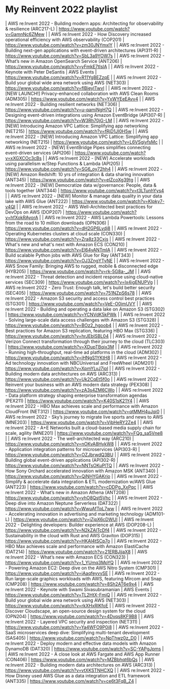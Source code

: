 # My Reinvent 2022 playlist

| AWS re:Invent 2022 - Building modern apps: Architecting for observability & resilience (ARC217-L)    | https://www.youtube.com/watch?v=GamnNc6ZMew |
| AWS re:Invent 2022 - How Discovery increased operational efficiency with AWS observability (COP201)  | https://www.youtube.com/watch?v=zm30JNYmxlY |
| AWS re:Invent 2022 - Building next-gen applications with event-driven architectures (API311-R)       | https://www.youtube.com/watch?v=SbL3a9YOW7s |
| AWS re:Invent 2022 - What’s new in Amazon OpenSearch Service (ANT206)                                | https://www.youtube.com/watch?v=yFmkE7tIslA |
| AWS re:Invent 2022 - Keynote with Peter DeSantis | AWS Events                                        | https://www.youtube.com/watch?v=R11YgBEZzqE |
| AWS re:Invent 2022 - Build your global wide area network using AWS (NET303)                          | https://www.youtube.com/watch?v=flBieylTwvI |
| AWS re:Invent 2022 - [NEW LAUNCH!] Privacy-enhanced collaboration with AWS Clean Rooms (ADM305)      | https://www.youtube.com/watch?v=YxWYEeEAvv4 |
| AWS re:Invent 2022 - Building resilient networks (NET306)                                            | https://www.youtube.com/watch?v=u-qamiNgH7Q |
| AWS re:Invent 2022 - Designing event-driven integrations using Amazon EventBridge (API307-R)         | https://www.youtube.com/watch?v=W3Rh70jG-LM |
| AWS re:Invent 2022 - [NEW] Introducing Amazon VPC Lattice: Simplifying app networking (NET215)       | https://www.youtube.com/watch?v=fRjD1JI0H5w |
| AWS re:Invent 2022 - [NEW] Introducing Amazon VPC Lattice: Simplifying app networking (NET215)       | https://www.youtube.com/watch?v=L6VSgiyfsMc |
| AWS re:Invent 2022 - [NEW] EventBridge Pipes simplifies connecting event-driven services (API206)    | https://www.youtube.com/watch?v=xXGXCOc3cBs |
| AWS re:Invent 2022 - [NEW] Accelerate workloads using parallelism w/Step Functions & Lambda (API205) | https://www.youtube.com/watch?v=SG6_oy72hh4 |
| AWS re:Invent 2022 - [NEW] Amazon Redshift: 10 yrs of integration & data sharing innovation (ANT345) | https://www.youtube.com/watch?v=eIZcoXg39tg |
| AWS re:Invent 2022 - [NEW] Democratize data w/governance: People, data & tools together (ANT344)     | https://www.youtube.com/watch?v=t3LTunhYys4 |
| AWS re:Invent 2022 - [NEW] Monitor & manage data quality in your data lake with AWS Glue (ANT222)    | https://www.youtube.com/watch?v=KIpky7-v4QI |
| AWS re:Invent 2022 - AWS Well-Architected best practices for DevOps on AWS (DOP207)                  | https://www.youtube.com/watch?v=hfXokRAyorA |
| AWS re:Invent 2022 - AWS Lambda Powertools: Lessons from the road to 10 million downloads (OPN306)   | https://www.youtube.com/watch?v=dH2GP6Lydj8 |
| AWS re:Invent 2022 - Operating Kubernetes clusters at cloud scale (CON330)                           | https://www.youtube.com/watch?v=Zra8z33Cxjs |
| AWS re:Invent 2022 - What's new and what's next with Amazon ECS (CON210)                             | https://www.youtube.com/watch?v=El64yANTmIA |
| AWS re:Invent 2022 - Build scalable Python jobs with AWS Glue for Ray (ANT343)                       | https://www.youtube.com/watch?v=OJ3ZngYTyNE |
| AWS re:Invent 2022 - AWS Snow Family: Bringing AWS to rugged, mobile & disconnected edge (HYB205)    | https://www.youtube.com/watch?v=rk-5G8a-_JM |
| AWS re:Invent 2022 - Threat detection and incident response using cloud-native services (SEC309)     | https://www.youtube.com/watch?v=lx4igENUPVg |
| AWS re:Invent 2022 - Zero Trust: Enough talk, let's build better security (SEC405)                   | https://www.youtube.com/watch?v=751NZpS6s78 |
| AWS re:Invent 2022 - Amazon S3 security and access control best practices (STG301)                   | https://www.youtube.com/watch?v=VeE-O0imUVY |
| AWS re:Invent 2022 - Building and operating a data lake on Amazon S3 (STG302)                        | https://www.youtube.com/watch?v=YCNVdK5kPWk |
| AWS re:Invent 2022 - Solving large-scale data access challenges with Amazon S3 (STG328)              | https://www.youtube.com/watch?v=BOz2_hgoob4 |
| AWS re:Invent 2022 - Best practices for Amazon S3 replication, featuring HBO Max (STG336)            | https://www.youtube.com/watch?v=hrJEbISBL04 |
| AWS re:Invent 2022 - Verizon Connect transformation through their journey to the cloud (TLC303)      | https://www.youtube.com/watch?v=XDupTBqix3M |
| AWS re:Invent 2022 - Running high-throughput, real-time ad platforms in the cloud (ADM302)           | https://www.youtube.com/watch?v=iHNgS1YKtH8 |
| AWS re:Invent 2022 - Ad technology innovation with NBCUniversal and FreeWheel (ADM201)               | https://www.youtube.com/watch?v=XpmYLvJ7ipI |
| AWS re:Invent 2022 - Building modern data architectures on AWS (ARC313)                              | https://www.youtube.com/watch?v=Uk2CqEt5f0o |
| AWS re:Invent 2022 - Reinvent your business with an AWS modern data strategy (PEX308)                | https://www.youtube.com/watch?v=zA3s4ZM6CWo |
| AWS re:Invent 2022 - Data platform strategy shaping enterprise transformation agendas (PEX211)       | https://www.youtube.com/watch?v=K40S1sK21Y4 |
| AWS re:Invent 2022 - HBO Max achieves scale and performance with Amazon CloudFront (NET312)          | https://www.youtube.com/watch?v=qtMMH4uJqi0 |
| AWS re:Invent 2022 - Sky’s journey to migrate live sports and news to AWS (MNE203)                   | https://www.youtube.com/watch?v=VjbHeRY2Ze4 |
| AWS re:Invent 2022 - A+E Networks built a cloud-based media supply chain for scale, agility (MNE201) | https://www.youtube.com/watch?v=FQg_sa5Vne8 |
| AWS re:Invent 2022 - The well-architected way (ARC210)                                               | https://www.youtube.com/watch?v=nOKvA8HykW8 |
| AWS re:Invent 2022 - Application integration patterns for microservices (API303-R)                   | https://www.youtube.com/watch?v=OZJbrwdQ3BU |
| AWS re:Invent 2022 - Building global event-driven applications (API302-R)                            | https://www.youtube.com/watch?v=NNTsOKuPlTQ |
| AWS re:Invent 2022 - How Sony Orchard accelerated innovation with Amazon MSK (ANT340)                | https://www.youtube.com/watch?v=QiNHYGAKrio |
| AWS re:Invent 2022 - Simplify & accelerate data integration & ETL modernization w/AWS Glue (ANT223)  | https://www.youtube.com/watch?v=cDDPg_XxPqc |
| AWS re:Invent 2022 - What’s new in Amazon Athena (ANT208)                                            | https://www.youtube.com/watch?v=vhO8Qst5Vhc |
| AWS re:Invent 2022 - Deep dive into Amazon Neptune Serverless (DAT322)                               | https://www.youtube.com/watch?v=WwuAfTpL7ww |
| AWS re:Invent 2022 - Accelerating innovation in advertising and marketing technology (ADM101-L)      | https://www.youtube.com/watch?v=jZjpX6cDWUI |
| AWS re:Invent 2022 - Delighting developers: Builder experience at AWS (DOP208-L)                     | https://www.youtube.com/watch?v=N2kZAlTcDf4 |
| AWS re:Invent 2022 - Sustainability in the cloud with Rust and AWS Graviton (DOP315)                 | https://www.youtube.com/watch?v=HKAl4tSCp7o |
| AWS re:Invent 2022 - HBO Max achieves scale and performance with Amazon ElastiCache (DAT214)         | https://www.youtube.com/watch?v=21ERBJjjaX8 |
| AWS re:Invent 2022 - What’s new with Amazon ECS (CON323)                                             | https://www.youtube.com/watch?v=1_YUmq3MpYQ |
| AWS re:Invent 2022 - Powering Amazon EC2: Deep dive on the AWS Nitro System (CMP301)                 | https://www.youtube.com/watch?v=jAaqfeyvvSE |
| AWS re:Invent 2022 - Run large-scale graphics workloads with AWS, featuring Mircom and Snap (CMP208) | https://www.youtube.com/watch?v=8Sh2AT6e9x4 |
| AWS re:Invent 2022 - Keynote with Swami Sivasubramanian | AWS Events                                 | https://www.youtube.com/watch?v=TL2HtX-FmiQ |
| AWS re:Invent 2022 - Build your global wide area network using AWS (NET303)                          | https://www.youtube.com/watch?v=rkXHxRlKfoE |
| AWS re:Invent 2022 - Discover Cloudscape, an open-source design system for the cloud (OPN204)        | https://www.youtube.com/watch?v=4Dvqs8KF9B8 |
| AWS re:Invent 2022 - Layered VPC security and inspection (NET311)                                    | https://www.youtube.com/watch?v=Ya4WFO9P0i8 |
| AWS re:Invent 2022 - SaaS microservices deep dive: Simplifying multi-tenant development (SAS405)     | https://www.youtube.com/watch?v=NpThwz0z_D0 |
| AWS re:Invent 2022 - Deploy modern and effective data models with Amazon DynamoDB (DAT320)           | https://www.youtube.com/watch?v=SC-YAPgJpms |
| AWS re:Invent 2022 - A close look at AWS Fargate and AWS App Runner (CON406)                         | https://www.youtube.com/watch?v=MZBbhqt6bQs |
| AWS re:Invent 2022 - Building modern data architectures on AWS (ARC313)                              | https://www.youtube.com/watch?v=vtXKSTNHCXQ |
| AWS re:Invent 2022 - How Disney used AWS Glue as a data integration and ETL framework (ANT335)       | https://www.youtube.com/watch?v=ce6t3FqB_Z4 |
